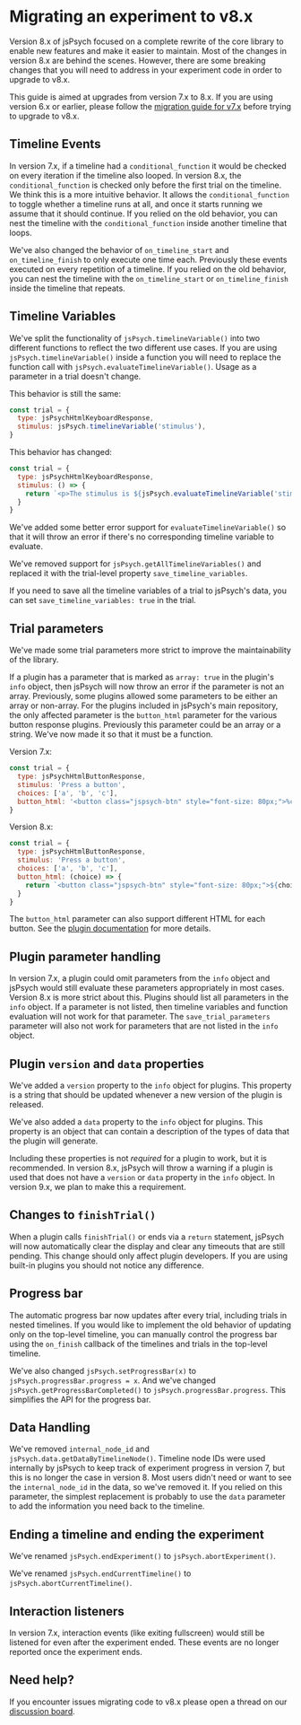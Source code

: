 # Migrating an experiment to v8.x

Version 8.x of jsPsych focused on a complete rewrite of the core library to enable new features and make it easier to maintain.
Most of the changes in version 8.x are behind the scenes.
However, there are some breaking changes that you will need to address in your experiment code in order to upgrade to v8.x.

This guide is aimed at upgrades from version 7.x to 8.x. 
If you are using version 6.x or earlier, please follow the [migration guide for v7.x](./migration-v7.md) before trying to upgrade to v8.x.

## Timeline Events

In version 7.x, if a timeline had a `conditional_function` it would be checked on every iteration if the timeline also looped. 
In version 8.x, the `conditional_function` is checked only before the first trial on the timeline. 
We think this is a more intuitive behavior. 
It allows the `conditional_function` to toggle whether a timeline runs at all, and once it starts running we assume that it should continue.
If you relied on the old behavior, you can nest the timeline with the `conditional_function` inside another timeline that loops.

We've also changed the behavior of `on_timeline_start` and `on_timeline_finish` to only execute one time each. 
Previously these events executed on every repetition of a timeline. 
If you relied on the old behavior, you can nest the timeline with the `on_timeline_start` or `on_timeline_finish` inside the timeline that repeats.

## Timeline Variables

We've split the functionality of `jsPsych.timelineVariable()` into two different functions to reflect the two different use cases. 
If you are using `jsPsych.timelineVariable()` inside a function you will need to replace the function call with `jsPsych.evaluateTimelineVariable()`. 
Usage as a parameter in a trial doesn't change.

This behavior is still the same:
```js
const trial = {
  type: jsPsychHtmlKeyboardResponse,
  stimulus: jsPsych.timelineVariable('stimulus'),
}
```

This behavior has changed:
```js
const trial = {
  type: jsPsychHtmlKeyboardResponse,
  stimulus: () => {
    return `<p>The stimulus is ${jsPsych.evaluateTimelineVariable('stimulus')}</p>`
  }
}
```

We've added some better error support for `evaluateTimelineVariable()` so that it will throw an error if there's no corresponding timeline variable to evaluate. 

We've removed support for `jsPsych.getAllTimelineVariables()` and replaced it with the trial-level property `save_timeline_variables`. 

If you need to save all the timeline variables of a trial to jsPsych's data, you can set `save_timeline_variables: true` in the trial.


## Trial parameters

We've made some trial parameters more strict to improve the maintainability of the library.

If a plugin has a parameter that is marked as `array: true` in the plugin's `info` object, then jsPsych will now throw an error if the parameter is not an array. 
Previously, some plugins allowed some parameters to be either an array or non-array. 
For the plugins included in jsPsych's main repository, the only affected parameter is the `button_html` parameter for the various button response plugins. 
Previously this parameter could be an array or a string. 
We've now made it so that it must be a function. 

Version 7.x:
```js
const trial = {
  type: jsPsychHtmlButtonResponse,
  stimulus: 'Press a button',
  choices: ['a', 'b', 'c'],
  button_html: '<button class="jspsych-btn" style="font-size: 80px;">%choice%</button>'
}
```

Version 8.x:
```js
const trial = {
  type: jsPsychHtmlButtonResponse,
  stimulus: 'Press a button',
  choices: ['a', 'b', 'c'],
  button_html: (choice) => {
    return `<button class="jspsych-btn" style="font-size: 80px;">${choice}</button>`
  }
}
```

The `button_html` parameter can also support different HTML for each button. 
See the [plugin documentation](https://www.jspsych.org/latest/plugins/html-button-response/index.html) for more details.

## Plugin parameter handling

In version 7.x, a plugin could omit parameters from the `info` object and jsPsych would still evaluate these parameters appropriately in most cases. 
Version 8.x is more strict about this.
Plugins should list all parameters in the `info` object.
If a parameter is not listed, then timeline variables and function evaluation will not work for that parameter. The `save_trial_parameters` parameter will also not work for parameters that are not listed in the `info` object.

## Plugin `version` and `data` properties

We've added a `version` property to the `info` object for plugins.
This property is a string that should be updated whenever a new version of the plugin is released.

We've also added a `data` property to the `info` object for plugins.
This property is an object that can contain a description of the types of data that the plugin will generate.

Including these properties is not *required* for a plugin to work, but it is recommended.
In version 8.x, jsPsych will throw a warning if a plugin is used that does not have a `version` or `data` property in the `info` object.
In version 9.x, we plan to make this a requirement.

## Changes to `finishTrial()`

When a plugin calls `finishTrial()` or ends via a `return` statement, jsPsych will now automatically clear the display and clear any timeouts that are still pending. This change should only affect plugin developers. If you are using built-in plugins you should not notice any difference.

## Progress bar

The automatic progress bar now updates after every trial, including trials in nested timelines. 
If you would like to implement the old behavior of updating only on the top-level timeline, you can manually control the progress bar using the `on_finish` callback of the timelines and trials in the top-level timeline.

We've also changed `jsPsych.setProgressBar(x)` to `jsPsych.progressBar.progress = x`.
And we've changed `jsPsych.getProgressBarCompleted()` to `jsPsych.progressBar.progress`.
This simplifies the API for the progress bar.

## Data Handling

We've removed `internal_node_id` and `jsPsych.data.getDataByTimelineNode()`. 
Timeline node IDs were used internally by jsPsych to keep track of experiment progress in version 7, but this is no longer the case in version 8. 
Most users didn't need or want to see the `internal_node_id` in the data, so we've removed it. 
If you relied on this parameter, the simplest replacement is probably to use the `data` parameter to add the information you need back to the timeline.

## Ending a timeline and ending the experiment

We've renamed `jsPsych.endExperiment()` to `jsPsych.abortExperiment()`.

We've renamed `jsPsych.endCurrentTimeline()` to `jsPsych.abortCurrentTimeline()`.

## Interaction listeners

In version 7.x, interaction events (like exiting fullscreen) would still be listened for even after the experiment ended. 
These events are no longer reported once the experiment ends.

## Need help?

If you encounter issues migrating code to v8.x please open a thread on our [discussion board](https://github.com/jspsych/jsPsych/discussions/).





